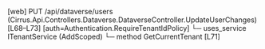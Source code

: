 [web] PUT /api/dataverse/users  (Cirrus.Api.Controllers.Dataverse.DataverseController.UpdateUserChanges)  [L68–L73] [auth=Authentication.RequireTenantIdPolicy]
  └─ uses_service ITenantService (AddScoped)
    └─ method GetCurrentTenant [L71]

